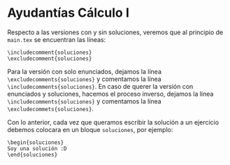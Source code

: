 # Ayudantías Cálculo I

Respecto a las versiones con y sin soluciones, veremos que al principio de `main.tex` se encuentran las líneas:

```
\includecomment{soluciones}
\excludecomment{soluciones}
```

Para la versión con solo enunciados, dejamos la línea `\excludecomments{soluciones}` y comentamos la línea `\includecomments{soluciones}`. En caso de querer la versión con enunciados y soluciones, hacemos el proceso inverso, dejamos la línea `\includecomments{soluciones}` y comentamos la línea `\excludecommets{soluciones}`.

Con lo anterior, cada vez que queramos escribir la solución a un ejercicio debemos colocara en un bloque `soluciones`, por ejemplo:

```
\begin{soluciones}
Soy una solución :D
\end{soluciones}
```

